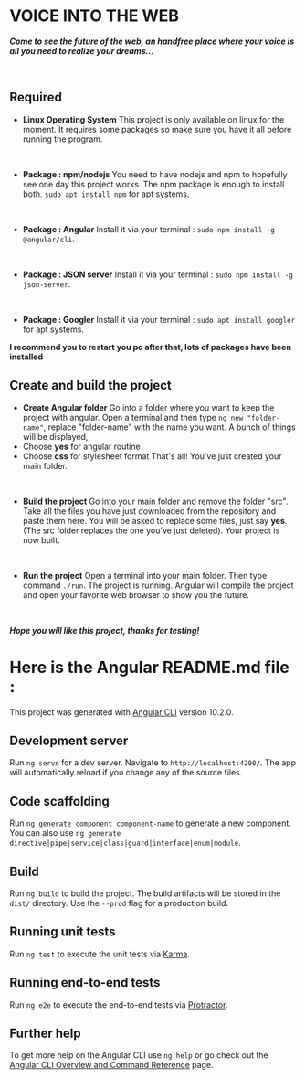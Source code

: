 # **VOICE INTO THE WEB**

***Come to see the future of the web, an handfree place where your voice is all you need to realize your dreams...*** 



&nbsp;

## Required

 - **Linux Operating System**
 This project is only available on linux for the moment.
 It requires some packages so make sure you have it all before running the program.

 &nbsp;
 - **Package : npm/nodejs**
 You need to have nodejs and npm to hopefully see one day this project works.
 The npm package is enough to install both.
 `sudo apt install npm` for apt systems.

 &nbsp;
 - **Package : Angular**
 Install it via your terminal : `sudo npm install -g @angular/cli`.

 &nbsp;
 - **Package : JSON server**
 Install it via your terminal : `sudo npm install -g json-server`.

 &nbsp;
 - **Package : Googler**
 Install it via your terminal : `sudo apt install googler` for apt systems.

**I recommend you to restart you pc after that, lots of packages have been installed**
&nbsp;


## Create and build the project

 - **Create Angular folder**
 Go into a folder where you want to keep the project with angular.
 Open a terminal and then type `ng new "folder-name"`, replace "folder-name" with the name you want.
 A bunch of things will be displayed,
 - Choose **yes** for angular routine
 - Choose **css** for stylesheet format
 That's all! You've just created your main folder.

  &nbsp;
 - **Build the project**
 Go into your main folder and remove the folder "src".
 Take all the files you have just downloaded from the repository and paste them here.
 You will be asked to replace some files, just say **yes**.
 (The src folder replaces the one you've just deleted).
 Your project is now built.

  &nbsp;
 - **Run the project**
 Open a terminal into your main folder.
 Then type command `./run`.
 The project is running.
 Angular will compile the project and open your favorite web browser to show you the future.
 &nbsp;

 &nbsp;
 
 ***Hope you will like this project, thanks for testing!***






# Here is the Angular README.md file :

This project was generated with [Angular CLI](https://github.com/angular/angular-cli) version 10.2.0.

## Development server

Run `ng serve` for a dev server. Navigate to `http://localhost:4200/`. The app will automatically reload if you change any of the source files.

## Code scaffolding

Run `ng generate component component-name` to generate a new component. You can also use `ng generate directive|pipe|service|class|guard|interface|enum|module`.

## Build

Run `ng build` to build the project. The build artifacts will be stored in the `dist/` directory. Use the `--prod` flag for a production build.

## Running unit tests

Run `ng test` to execute the unit tests via [Karma](https://karma-runner.github.io).

## Running end-to-end tests

Run `ng e2e` to execute the end-to-end tests via [Protractor](http://www.protractortest.org/).

## Further help

To get more help on the Angular CLI use `ng help` or go check out the [Angular CLI Overview and Command Reference](https://angular.io/cli) page.
